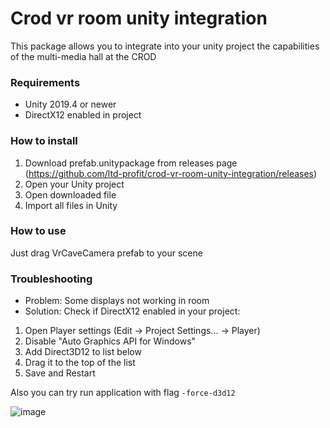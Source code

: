 # Crod vr room unity integration
This package allows you to integrate into your unity project the capabilities of the multi-media hall at the CROD 

### Requirements
- Unity 2019.4 or newer
- DirectX12 enabled in project

### How to install
1. Download prefab.unitypackage from releases page (https://github.com/ltd-profit/crod-vr-room-unity-integration/releases)
2. Open your Unity project
3. Open downloaded file
4. Import all files in Unity

### How to use
Just drag VrCaveCamera prefab to your scene

### Troubleshooting
- Problem: 
Some displays not working in room
- Solution: 
Check if DirectX12 enabled in your project:
1. Open Player settings (Edit -> Project Settings... -> Player)
2. Disable "Auto Graphics API for Windows"
3. Add Direct3D12 to list below
4. Drag it to the top of the list
5. Save and Restart

Also you can try run application with flag `-force-d3d12`

![image](https://user-images.githubusercontent.com/38568293/146192491-e31ce095-4eaa-4a32-a3ac-6bee2176800c.png)
